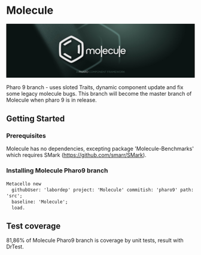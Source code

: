 # Molecule

![Molecule Logo](MoleculeBanner.jpg)

Pharo 9 branch - uses sloted Traits, dynamic component update and fix some legacy molecule bugs. 
This branch will become the master branch of Molecule when pharo 9 is in release.

## Getting Started

### Prerequisites

Molecule has no dependencies, excepting package 'Molecule-Benchmarks' which requires SMark (https://github.com/smarr/SMark).

### Installing Molecule Pharo9 branch

```smalltalk
Metacello new
  githubUser: 'labordep' project: 'Molecule' commitish: 'pharo9' path: 'src';
  baseline: 'Molecule';
  load.
```


## Test coverage

81,86% of Molecule Pharo9 branch is coverage by unit tests, result with DrTest.
